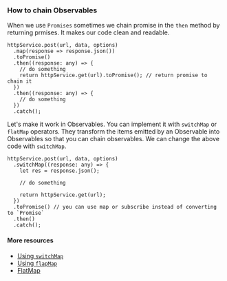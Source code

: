 ### How to chain Observables

When we use `Promises` sometimes we chain promise in the `then` method by returning prmises. It makes our code clean and readable.

```
httpService.post(url, data, options)
  .map(response => response.json())
  .toPromise()
  .then((response: any) => {
    // do something
    return httpService.get(url).toPromise(); // return promise to chain it
  })
  .then((response: any) => {
    // do something
  })
  .catch();
```

Let's make it work in Observables. You can implement it with `switchMap` or `flatMap` operators. 
They transform the items emitted by an Observable into Observables so that you can chain observables. We can change the above code with `switchMap`.

```
httpService.post(url, data, options)
  .switchMap((response: any) => {
    let res = response.json();
    
    // do something
    
    return httpService.get(url);
  })
  .toPromise() // you can use map or subscribe instead of converting to `Promise`
  .then()
  .catch();
```

#### More resources

* [Using `switchMap`](http://stackoverflow.com/questions/26935821/rxjava-chaining-observables)
* [Using `flapMap`](http://stackoverflow.com/questions/26959011/how-to-chain-asynchronous-operations-using-java-rx-observable)
* [FlatMap](http://reactivex.io/documentation/operators/flatmap.html)

